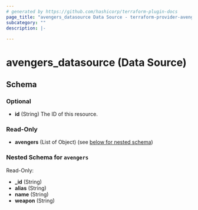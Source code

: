 ```yaml
---
# generated by https://github.com/hashicorp/terraform-plugin-docs
page_title: "avengers_datasource Data Source - terraform-provider-avengers"
subcategory: ""
description: |-
  
---
```


# avengers_datasource (Data Source)





<!-- schema generated by tfplugindocs -->
## Schema

### Optional

- **id** (String) The ID of this resource.

### Read-Only

- **avengers** (List of Object) (see [below for nested schema](#nestedatt--avengers))

<a id="nestedatt--avengers"></a>
### Nested Schema for `avengers`

Read-Only:

- **_id** (String)
- **alias** (String)
- **name** (String)
- **weapon** (String)


